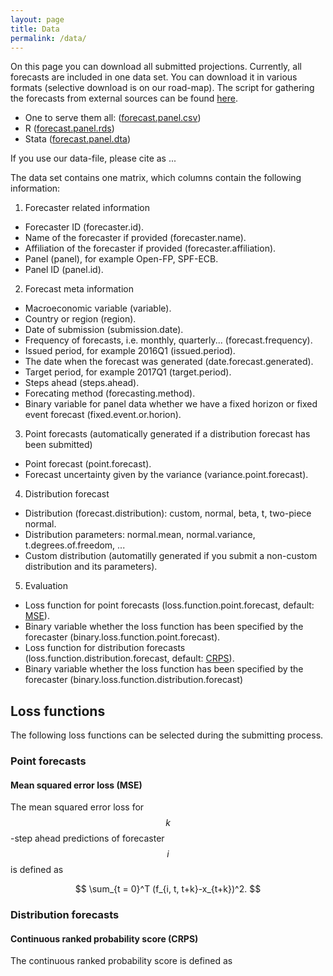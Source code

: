 ```yaml
---
layout: page
title: Data
permalink: /data/
---
```


On this page you can download all submitted projections. Currently, all forecasts are included in one data set. You can download it in various formats (selective download is on our road-map). The script for gathering the forecasts from external sources can be found [here](https://github.com/onnokleen/open-fp).

<!--IDEA: Insert Shiny app for download, so that everyone gets the newest version for his  (maybe not such a good idea - links are not accessible via https).-->

* One to serve them all: ([forecast.panel.csv](http://open-fp.onnokleen.de/data/forecast.panel.csv))
* R ([forecast.panel.rds](http://open-fp.onnokleen.de/data/forecast.panel.rds))
* Stata ([forecast.panel.dta](http://open-fp.onnokleen.de/data/forecast.panel.dta))

If you use our data-file, please cite as ...

The data set contains one matrix, which columns contain the following information:

1. Forecaster related information
* Forecaster ID (forecaster.id).
* Name of the forecaster if provided (forecaster.name).
* Affiliation of the forecaster if provided (forecaster.affiliation).
* Panel (panel), for example Open-FP, SPF-ECB.
* Panel ID (panel.id).
2. Forecast meta information
* Macroeconomic variable (variable).
* Country or region (region).
* Date of submission (submission.date).
* Frequency of forecasts, i.e. monthly, quarterly... (forecast.frequency).
* Issued period, for example 2016Q1 (issued.period).
* The date when the forecast was generated (date.forecast.generated).
* Target period, for example 2017Q1 (target.period).
* Steps ahead (steps.ahead).
* Forecating method (forecasting.method).
* Binary variable for panel data whether we have a fixed horizon or fixed event forecast (fixed.event.or.horion).
3. Point forecasts (automatically generated if a distribution forecast has been submitted)
* Point forecast (point.forecast).
* Forecast uncertainty given by the variance (variance.point.forecast).

4. Distribution forecast
* Distribution (forecast.distribution): custom, normal, beta, t, two-piece normal.
* Distribution parameters: normal.mean, normal.variance, t.degrees.of.freedom, ...
* Custom distribution (automatilly generated if you submit a non-custom distribution and its parameters).
5. Evaluation
* Loss function for point forecasts (loss.function.point.forecast, default: [MSE](#MSE)).
* Binary variable whether the loss function has been specified by the forecaster (binary.loss.function.point.forecast).
* Loss function for distribution forecasts (loss.function.distribution.forecast, default: [CRPS](#CRPS)).
* Binary variable whether the loss function has been specified by the forecaster (binary.loss.function.distribution.forecast)

## Loss functions

The following loss functions can be selected during the submitting process.

### Point forecasts

#### Mean squared error loss (MSE)
<a name="MSE"></a>

The mean squared error loss for 
$$k
$$-step ahead predictions of forecaster 
$$
i
$$ is defined as 

$$
\sum_{t = 0}^T (f_{i, t, t+k}-x_{t+k})^2.
$$

### Distribution forecasts

#### Continuous ranked probability score (CRPS)
<a name="CRPS"></a>

The continuous ranked probability score is defined as


